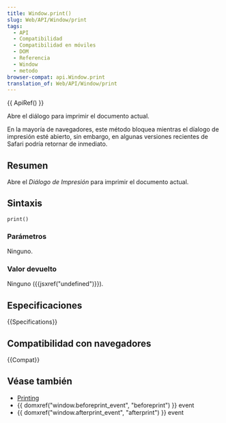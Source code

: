 ```yaml
---
title: Window.print()
slug: Web/API/Window/print
tags:
  - API
  - Compatibilidad
  - Compatibilidad en móviles
  - DOM
  - Referencia
  - Window
  - metodo
browser-compat: api.Window.print
translation_of: Web/API/Window/print
---
```

{{ ApiRef() }}

Abre el diálogo para imprimir el documento actual.

En la mayoría de navegadores, este método bloquea mientras el díalogo de impresión esté abierto, sin embargo, en algunas versiones recientes de Safari podría retornar de inmediato.

## Resumen

Abre el _Diálogo de Impresión_ para imprimir el documento actual.

## Sintaxis

```js-nolint
print()
```

### Parámetros

Ninguno.

### Valor devuelto

Ninguno ({{jsxref("undefined")}}).

## Especificaciones

{{Specifications}}

## Compatibilidad con navegadores

{{Compat}}

## Véase también

- [Printing](/en-US/docs/Web/Guide/Printing)
- {{ domxref("window.beforeprint_event", "beforeprint") }} event
- {{ domxref("window.afterprint_event", "afterprint") }} event

